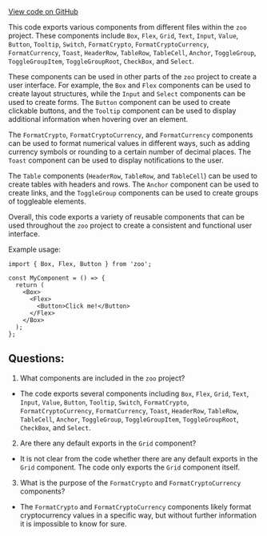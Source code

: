 [View code on GitHub](zoo-labs/zoo/blob/master/app/components/primitives/index.ts)

This code exports various components from different files within the `zoo` project. These components include `Box`, `Flex`, `Grid`, `Text`, `Input`, `Value`, `Button`, `Tooltip`, `Switch`, `FormatCrypto`, `FormatCryptoCurrency`, `FormatCurrency`, `Toast`, `HeaderRow`, `TableRow`, `TableCell`, `Anchor`, `ToggleGroup`, `ToggleGroupItem`, `ToggleGroupRoot`, `CheckBox`, and `Select`. 

These components can be used in other parts of the `zoo` project to create a user interface. For example, the `Box` and `Flex` components can be used to create layout structures, while the `Input` and `Select` components can be used to create forms. The `Button` component can be used to create clickable buttons, and the `Tooltip` component can be used to display additional information when hovering over an element. 

The `FormatCrypto`, `FormatCryptoCurrency`, and `FormatCurrency` components can be used to format numerical values in different ways, such as adding currency symbols or rounding to a certain number of decimal places. The `Toast` component can be used to display notifications to the user. 

The `Table` components (`HeaderRow`, `TableRow`, and `TableCell`) can be used to create tables with headers and rows. The `Anchor` component can be used to create links, and the `ToggleGroup` components can be used to create groups of toggleable elements. 

Overall, this code exports a variety of reusable components that can be used throughout the `zoo` project to create a consistent and functional user interface. 

Example usage:

```
import { Box, Flex, Button } from 'zoo';

const MyComponent = () => {
  return (
    <Box>
      <Flex>
        <Button>Click me!</Button>
      </Flex>
    </Box>
  );
};
```
## Questions: 
 1. What components are included in the `zoo` project?
- The code exports several components including `Box`, `Flex`, `Grid`, `Text`, `Input`, `Value`, `Button`, `Tooltip`, `Switch`, `FormatCrypto`, `FormatCryptoCurrency`, `FormatCurrency`, `Toast`, `HeaderRow`, `TableRow`, `TableCell`, `Anchor`, `ToggleGroup`, `ToggleGroupItem`, `ToggleGroupRoot`, `CheckBox`, and `Select`.

2. Are there any default exports in the `Grid` component?
- It is not clear from the code whether there are any default exports in the `Grid` component. The code only exports the `Grid` component itself.

3. What is the purpose of the `FormatCrypto` and `FormatCryptoCurrency` components?
- The `FormatCrypto` and `FormatCryptoCurrency` components likely format cryptocurrency values in a specific way, but without further information it is impossible to know for sure.